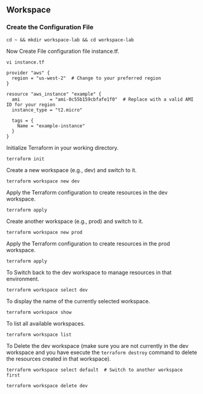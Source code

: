 ## Workspace

### Create the Configuration File
```
cd ~ && mkdir workspace-lab && cd workspace-lab
```
Now Create File configuration file instance.tf.
```
vi instance.tf
```
```
provider "aws" {
  region = "us-west-2"  # Change to your preferred region
}

resource "aws_instance" "example" {
  ami           = "ami-0c55b159cbfafe1f0"  # Replace with a valid AMI ID for your region
  instance_type = "t2.micro"

  tags = {
    Name = "example-instance"
  }
}
```
Initialize Terraform in your working directory.
```
terraform init
```
Create a new workspace (e.g., dev) and switch to it.
```
terraform workspace new dev
```
Apply the Terraform configuration to create resources in the dev workspace.
```
terraform apply
```
Create another workspace (e.g., prod) and switch to it.
```
terraform workspace new prod
```
Apply the Terraform configuration to create resources in the prod workspace.
```
terraform apply
```
To Switch back to the dev workspace to manage resources in that environment.
```
terraform workspace select dev
```
To display the name of the currently selected workspace.
```
terraform workspace show
```
To list all available workspaces.
```
terraform workspace list
```
To Delete the dev workspace (make sure you are not currently in the dev workspace and you have execute the `terraform destroy` command to delete the resources created in that workspace).
```
terraform workspace select default  # Switch to another workspace first
```
```
terraform workspace delete dev
```
